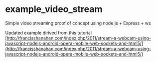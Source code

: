 # example_video_stream
Simple video streaming proof of concept using node.js + Express + ws

Updated example dirived from this tutorial [http://francisshanahan.com/index.php/2011/stream-a-webcam-using-javascript-nodejs-android-opera-mobile-web-sockets-and-html5/](http://francisshanahan.com/index.php/2011/stream-a-webcam-using-javascript-nodejs-android-opera-mobile-web-sockets-and-html5/)
